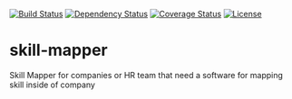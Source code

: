 [![Build Status](https://travis-ci.org/gradasso/acqua.svg?branch=dev)](https://travis-ci.org/gradasso/acqua)
[![Dependency Status](https://www.versioneye.com/user/projects/5a251d830fb24f4a8a2f3b31/badge.svg?style=flat-square)](https://www.versioneye.com/user/projects/5a251d830fb24f4a8a2f3b31)
[![Coverage Status](https://coveralls.io/repos/github/gradasso/acqua/badge.svg?branch=master)](https://coveralls.io/github/gradasso/acqua?branch=master)
[![License](http://img.shields.io/:license-apache-brightgreen.svg)](http://www.apache.org/licenses/LICENSE-2.0.html)

# skill-mapper
Skill Mapper for companies or HR team that need a software for mapping skill inside of company
